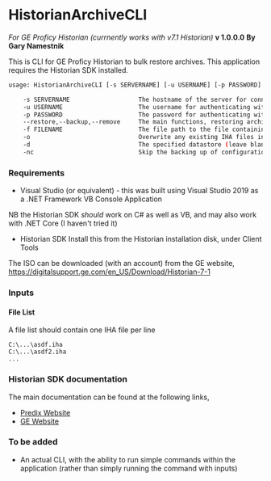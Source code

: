 # HistorianArchiveCLI
*For GE Proficy Historian (currnently works with v7.1 Historian)*
**v 1.0.0.0**
**By Gary Namestnik**

This is CLI for GE Proficy Historian to bulk restore archives. This application requires the Historian SDK installed.

```bash
usage: HistorianArchiveCLI [-s SERVERNAME] [-u USERNAME] [-p PASSWORD] [--restore OR --backup AND/OR --remove] [-f FILENAME] [-o] [-d] [-nc]

    -s SERVERNAME                   The hostname of the server for connecting to, the default is the current host
    -u USERNAME                     The username for authenticating with historian (leave blank to use Windows Authentication)
    -p PASSWORD                     The password for authenticating with historian (leave blank to use Windows Authentication)
    --restore,--backup,--remove     The main functions, restoring archives, backing up archives or removing archives listed in the file
    -f FILENAME                     The file path to the file containing the list of the archive paths to import for restoring (only IHAs at the moment), one item per line
    -o                              Overwrite any existing IHA files in the default archive path
    -d                              The specified datastore (leave blank to use the default datastore)
    -nc                             Skip the backing up of configuration file (IHC) before restoration
```

### Requirements
- Visual Studio (or equivalent) - this was built using Visual Studio 2019 as a .NET Framework VB Console Application

NB the Historian SDK *should* work on C# as well as VB, and may also work with .NET Core (I haven't tried it)

- Historian SDK
Install this from the Historian installation disk, under Client Tools

The ISO can be downloaded (with an account) from the GE website, https://digitalsupport.ge.com/en_US/Download/Historian-7-1


### Inputs
#### File List
A file list should contain one IHA file per line
```text
C:\...\asdf.iha
C:\...\asdf2.iha
...
```
### Historian SDK documentation

The main documentation can be found at the following links,
- [Predix Website](https://docs.predix.io/en-US/content/historian/apis_and_sdk/historian_sdk/)
- [GE Website](https://www.ge.com/digital/documentation/historian/version71/IMGI4YzMyN2EtM2JhMC00NmQ2LTg2N2MtYjQ2NGE0ZTlhNjhh.html#IMGI4YzMyN2EtM2JhMC00NmQ2LTg2N2MtYjQ2NGE0ZTlhNjhh)


### To be added
- An actual CLI, with the ability to run simple commands within the application (rather than simply running the command with inputs)


